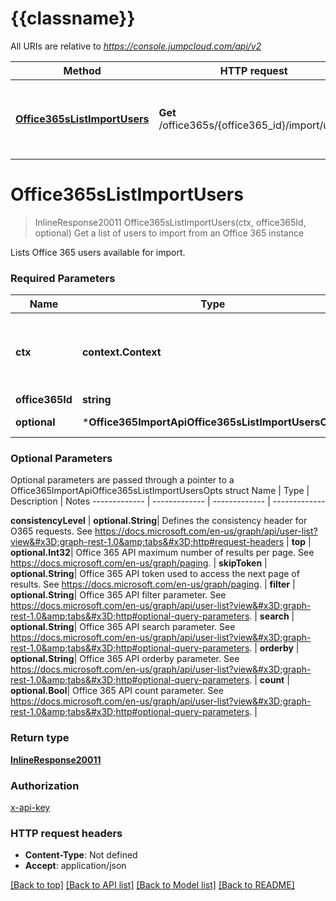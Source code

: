 # {{classname}}

All URIs are relative to *https://console.jumpcloud.com/api/v2*

Method | HTTP request | Description
------------- | ------------- | -------------
[**Office365sListImportUsers**](Office365ImportApi.md#Office365sListImportUsers) | **Get** /office365s/{office365_id}/import/users | Get a list of users to import from an Office 365 instance

# **Office365sListImportUsers**
> InlineResponse20011 Office365sListImportUsers(ctx, office365Id, optional)
Get a list of users to import from an Office 365 instance

Lists Office 365 users available for import.

### Required Parameters

Name | Type | Description  | Notes
------------- | ------------- | ------------- | -------------
 **ctx** | **context.Context** | context for authentication, logging, cancellation, deadlines, tracing, etc.
  **office365Id** | **string**|  | 
 **optional** | ***Office365ImportApiOffice365sListImportUsersOpts** | optional parameters | nil if no parameters

### Optional Parameters
Optional parameters are passed through a pointer to a Office365ImportApiOffice365sListImportUsersOpts struct
Name | Type | Description  | Notes
------------- | ------------- | ------------- | -------------

 **consistencyLevel** | **optional.String**| Defines the consistency header for O365 requests. See https://docs.microsoft.com/en-us/graph/api/user-list?view&#x3D;graph-rest-1.0&amp;tabs&#x3D;http#request-headers | 
 **top** | **optional.Int32**| Office 365 API maximum number of results per page. See https://docs.microsoft.com/en-us/graph/paging. | 
 **skipToken** | **optional.String**| Office 365 API token used to access the next page of results. See https://docs.microsoft.com/en-us/graph/paging. | 
 **filter** | **optional.String**| Office 365 API filter parameter. See https://docs.microsoft.com/en-us/graph/api/user-list?view&#x3D;graph-rest-1.0&amp;tabs&#x3D;http#optional-query-parameters. | 
 **search** | **optional.String**| Office 365 API search parameter. See https://docs.microsoft.com/en-us/graph/api/user-list?view&#x3D;graph-rest-1.0&amp;tabs&#x3D;http#optional-query-parameters. | 
 **orderby** | **optional.String**| Office 365 API orderby parameter. See https://docs.microsoft.com/en-us/graph/api/user-list?view&#x3D;graph-rest-1.0&amp;tabs&#x3D;http#optional-query-parameters. | 
 **count** | **optional.Bool**| Office 365 API count parameter. See https://docs.microsoft.com/en-us/graph/api/user-list?view&#x3D;graph-rest-1.0&amp;tabs&#x3D;http#optional-query-parameters. | 

### Return type

[**InlineResponse20011**](inline_response_200_11.md)

### Authorization

[x-api-key](../README.md#x-api-key)

### HTTP request headers

 - **Content-Type**: Not defined
 - **Accept**: application/json

[[Back to top]](#) [[Back to API list]](../README.md#documentation-for-api-endpoints) [[Back to Model list]](../README.md#documentation-for-models) [[Back to README]](../README.md)


